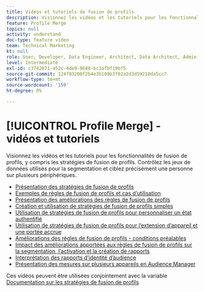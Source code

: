 ```yaml
---
title: Vidéos et tutoriels de fusion de profils
description: Visionnez les vidéos et les tutoriels pour les fonctionnalités de fusion de profils, y compris les stratégies de fusion de profils. Contrôlez les jeux de données utilisés pour la segmentation et ciblez précisément une personne sur plusieurs périphériques.
feature: Profile Merge
topics: null
activity: understand
doc-type: feature video
team: Technical Marketing
kt: null
role: User, Developer, Data Engineer, Architect, Data Architect, Admin, Leader
level: Intermediate
exl-id: c3742871-a52c-4de9-9648-bc3afbf19bf5
source-git-commit: 124f03208f2b4e3b109b3f02a2d3d59210da5cc7
workflow-type: tm+mt
source-wordcount: '159'
ht-degree: 0%

---
```


# [!UICONTROL Profile Merge] - vidéos et tutoriels

Visionnez les vidéos et les tutoriels pour les fonctionnalités de fusion de profils, y compris les stratégies de fusion de profils. Contrôlez les jeux de données utilisés pour la segmentation et ciblez précisément une personne sur plusieurs périphériques.

* [Présentation des stratégies de fusion de profils](overview-of-profile-merge-rules.md)
* [Exemples de règles de fusion de profils et cas d’utilisation](profile-merge-rule-examples-and-use-cases.md)
* [Présentation des améliorations des règles de fusion de profils](overview-of-profile-merge-rule-enhancements.md)
* [Création et utilisation de stratégies de fusion de profils simples](creating-and-using-simple-profile-merge-rules.md)
* [Utilisation de stratégies de fusion de profils pour personnaliser un état authentifié](using-profile-merge-rules-to-personalize-in-an-authenticated-state.md)
* [Utilisation de stratégies de fusion de profils pour l’extension d’appareil et une portée accrue](using-profile-merge-rules-for-device-extension-and-increased-reach.md)
* [Améliorations des règles de fusion de profils - conditions préalables](profile-merge-rule-enhancements-pre-requisites.md)
* [Impact des améliorations apportées aux règles de fusion de profils sur la segmentation, l’activation et la création de rapports](how-profile-merge-rule-enhancements-impact-segmentation-activation-and-reporting.md)
* [Interprétation des rapports d’identité d’audience](interpret-audience-identity-reporting.md)
* [Présentation des mesures sur plusieurs appareils en Audience Manager](understanding-cross-device-metrics-in-audience-manager.md)

Ces vidéos peuvent être utilisées conjointement avec la variable [Documentation sur les stratégies de fusion de profils](https://experienceleague.adobe.com/docs/audience-manager/user-guide/features/profile-merge-rules/merge-rules-overview.html)
